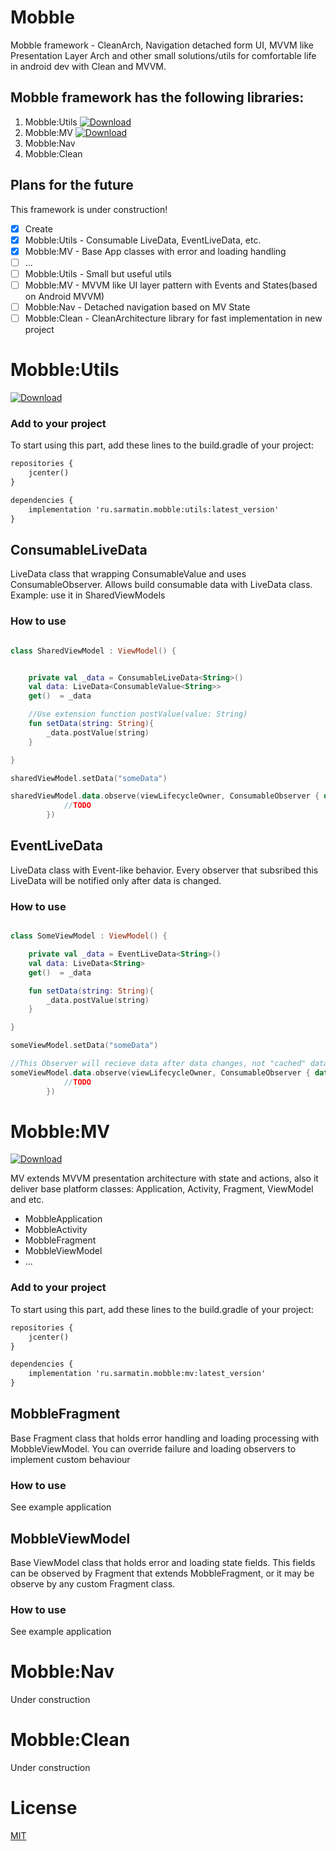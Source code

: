 # Mobble
Mobble framework - CleanArch, Navigation detached form UI, MVVM like Presentation Layer Arch and other small solutions/utils for comfortable life in android dev with Clean and MVVM.


## Mobble framework has the following libraries:

1. Mobble:Utils [ ![Download](https://api.bintray.com/packages/antonsarmatin/Mobble/utils/images/download.svg) ](https://bintray.com/antonsarmatin/Mobble/utils/_latestVersion)
2. Mobble:MV [ ![Download](https://api.bintray.com/packages/antonsarmatin/Mobble/mv/images/download.svg) ](https://bintray.com/antonsarmatin/Mobble/mv/_latestVersion)
3. Mobble:Nav
4. Mobble:Clean

## Plans for the future

This framework is under construction!

- [x] Create
- [x] Mobble:Utils - Consumable LiveData, EventLiveData, etc.
- [x] Mobble:MV - Base App classes with error and loading handling
- [ ] ...
- [ ] Mobble:Utils - Small but useful utils
- [ ] Mobble:MV - MVVM like UI layer pattern with Events and States(based on Android MVVM)
- [ ] Mobble:Nav - Detached navigation based on MV State
- [ ] Mobble:Clean - CleanArchitecture library for fast implementation in new project

# Mobble:Utils

[ ![Download](https://api.bintray.com/packages/antonsarmatin/Mobble/utils/images/download.svg) ](https://bintray.com/antonsarmatin/Mobble/utils/_latestVersion)
### Add to your project

To start using this part, add these lines to the build.gradle of your project:

```xml
repositories {
    jcenter()
}

dependencies {
    implementation 'ru.sarmatin.mobble:utils:latest_version'
}
```

## ConsumableLiveData

LiveData class that wrapping ConsumableValue and uses ConsumableObserver.
Allows build consumable data with LiveData class.
Example: use it in SharedViewModels

### How to use

```kotlin

class SharedViewModel : ViewModel() {


    private val _data = ConsumableLiveData<String>()
    val data: LiveData<ConsumableValue<String>>
    get()  = _data

    //Use extension function postValue(value: String)
    fun setData(string: String){
        _data.postValue(string)
    }

}

sharedViewModel.setData("someData")

sharedViewModel.data.observe(viewLifecycleOwner, ConsumableObserver { data ->
            //TODO
        })


```

## EventLiveData

LiveData class with Event-like behavior. Every observer that subsribed this LiveData will be notified only after data is changed.

### How to use

```kotlin

class SomeViewModel : ViewModel() {

    private val _data = EventLiveData<String>()
    val data: LiveData<String>
    get()  = _data

    fun setData(string: String){
        _data.postValue(string)
    }

}

someViewModel.setData("someData")

//This Observer will recieve data after data changes, not "cached" data.
someViewModel.data.observe(viewLifecycleOwner, ConsumableObserver { data ->
            //TODO
        })


```
# Mobble:MV

[ ![Download](https://api.bintray.com/packages/antonsarmatin/Mobble/mv/images/download.svg) ](https://bintray.com/antonsarmatin/Mobble/mv/_latestVersion)

MV extends MVVM presentation architecture with state and actions, also it deliver base platform classes: Application, Activity, Fragment, ViewModel and etc.

- MobbleApplication
- MobbleActivity
- MobbleFragment
- MobbleViewModel
- ...

### Add to your project

To start using this part, add these lines to the build.gradle of your project:

```xml
repositories {
    jcenter()
}

dependencies {
    implementation 'ru.sarmatin.mobble:mv:latest_version'
}
```

## MobbleFragment

Base Fragment class that holds error handling and loading processing with MobbleViewModel.
You can override failure and loading observers to implement custom behaviour

### How to use

See example application

## MobbleViewModel

Base ViewModel class that holds error and loading state fields. This fields can be observed by Fragment that extends MobbleFragment, or it may be observe by any custom Fragment class.

### How to use

See example application

# Mobble:Nav
Under construction

# Mobble:Clean
Under construction

# License
  [MIT](https://github.com/antonsarmatin/Mobble/blob/master/LICENSE)
